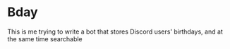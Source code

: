 # Bday

This is me trying to write a bot that stores Discord users' birthdays, and at the same time searchable